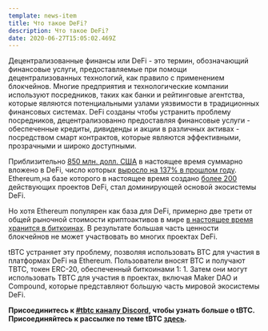 ```yaml
---
template: news-item
title: Что такое DeFi?
description: Что такое DeFi?
date: 2020-06-27T15:05:02.469Z
---
```

Децентрализованные финансы или DeFi - это термин, обозначающий финансовые услуги, предоставляемые при помощи децентрализованных технологий, как правило с применением блокчейнов. Многие предприятия и технологические компании используют посредников, таких как банки и рейтинговые агентства, которые являются потенциальными узлами уязвимости в традиционных финансовых системах. DeFi созданы чтобы устранить проблему посредников, децентрализованно предоставляя финансовые услуги - обеспеченные кредиты, дивиденды и акции в различных активах - посредством смарт контрактов, которые являются эффективными, прозрачными и широко доступными.

Приблизительно [850 млн. долл. США](http://defipulse.com) в настоящее время суммарно вложено в DeFi, число которых [выросло на 137% в прошлом году](https://defirate.com/market-report-2019/). Ethereum,на базе которого в настоящее время создано [более 200](https://defiprime.com/ethereum) действующих проектов DeFi, стал доминирующей основой экосистемы DeFi.

Но хотя Ethereum популярен как база для DeFi, примерно две трети от общей рыночной стоимости криптоактивов в мире [в настоящее время хранится в биткоинах](https://coinmarketcap.com/charts/). В результате большая часть ценности блокчейнов не может участвовать во многих проектах DeFi.

tBTC устраняет эту проблему, позволяя использовать BTC для участия в платформах DeFi на Ethereum. Пользователи вносят BTC и получают TBTC, токен ERC-20, обеспеченный биткоинами 1: 1. Затем они могут использовать TBTC для участия в проектах, включая Maker DAO и Compound, которые представляют большую часть мировой экосистемы DeFi.

**Присоединитесь к [\#tbtc каналу Discord](https://discord.com/invite/threshold?ref=tbtc.network), чтобы узнать больше о tBTC. Присоединяйтесь к рассылке по теме tBTC [здесь](https://tbtc.network/#mailing-list).**

